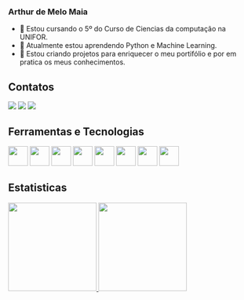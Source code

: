### Arthur de Melo Maia

- 🔭 Estou cursando o 5º do Curso de Ciencias da computação na UNIFOR.
- 🌱 Atualmente estou aprendendo Python e Machine Learning.
- 👯 Estou criando projetos para enriquecer o meu portifólio e por em pratica os meus conhecimentos.


## Contatos

<div>
<a href="https://instagram.com/arthurmelo_m" target="_blank"><img src="https://img.shields.io/badge/-Instagram-%23E4405F?style=for-the-badge&logo=instagram&logoColor=white" target="_blank"></a>
<a href = "mailto:arthurdemelomaia@gmail.com"><img src="https://img.shields.io/badge/Gmail-D14836?style=for-the-badge&logo=gmail&logoColor=white" target="_blank"></a>
<a href="https://www.linkedin.com/in/arthurdemelomaia" target="_blank"><img src="https://img.shields.io/badge/-LinkedIn-%230077B5?style=for-the-badge&logo=linkedin&logoColor=white" target="_blank"></a>   
</div>


## Ferramentas e Tecnologias 

<img src="https://cdn.jsdelivr.net/gh/devicons/devicon/icons/css3/css3-original.svg"  width="40" height="40" />
<img src="https://cdn.jsdelivr.net/gh/devicons/devicon/icons/html5/html5-original.svg"  width="40" height="40" />
<img src="https://cdn.jsdelivr.net/gh/devicons/devicon/icons/javascript/javascript-original.svg"  width="40" height="40" />
<img src="https://cdn.jsdelivr.net/gh/devicons/devicon/icons/rect/rect-original.svg"  width="40" height="40" />
<img src="https://cdn.jsdelivr.net/gh/devicons/devicon/icons/nodejs/nodejs-original.svg"  width="40" height="40" />
<img src="https://cdn.jsdelivr.net/gh/devicons/devicon/icons/java/java-original.svg"  width="40" height="40" />
<img src="https://cdn.jsdelivr.net/gh/devicons/devicon/icons/python/python-original.svg"  width="40" height="40" />
<img src="https://cdn.jsdelivr.net/gh/devicons/devicon/icons/r/r-original.svg"  width="40" height="40" />

          
## Estatisticas 

<div>
<a href="https://github.com/arthurMM801">
<img height="180em" src="https://github-readme-stats.vercel.app/api/top-langs/?username=arthurMM801&layout=compact&langs_count=7&theme=dracula"/>
<img height="180em" src="https://github-readme-stats.vercel.app/api?username=arthurMM801&show_icons=true&theme=dracula&include_all_commits=true&count_private=true"/>
</div>
